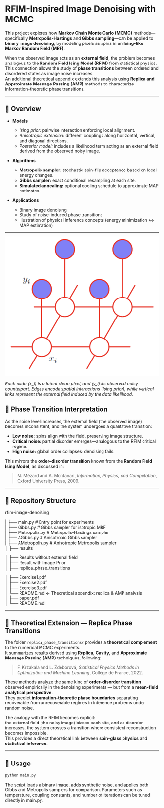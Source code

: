 # RFIM-Inspired Image Denoising with MCMC

This project explores how **Markov Chain Monte Carlo (MCMC)** methods—specifically **Metropolis-Hastings** and **Gibbs sampling**—can be applied to **binary image denoising**, by modeling pixels as spins in an **Ising-like Markov Random Field (MRF)**.

When the observed image acts as an **external field**, the problem becomes analogous to the **Random Field Ising Model (RFIM)** from statistical physics.  
This connection allows the study of **phase transitions** between ordered and disordered states as image noise increases.  
An additional theoretical appendix extends this analysis using **Replica and Approximate Message Passing (AMP)** methods to characterize information-theoretic phase transitions.

---

## 🔸 Overview

- **Models**
  - *Ising prior:* pairwise interaction enforcing local alignment.
  - *Anisotropic extension:* different couplings along horizontal, vertical, and diagonal directions.
  - *Posterior model:* includes a likelihood term acting as an external field derived from the observed noisy image.

- **Algorithms**
  - **Metropolis sampler:** stochastic spin-flip acceptance based on local energy changes.
  - **Gibbs sampler:** exact conditional resampling at each site.
  - **Simulated annealing:** optional cooling schedule to approximate MAP estimates.

- **Applications**
  - Binary image denoising
  - Study of noise-induced phase transitions
  - Illustration of physical inference concepts (energy minimization ↔ MAP estimation)

---

![Graphical model of the MRF for image denoising](MRF.png)

*Each node \(x_i\) is a latent clean pixel, and \(y_i\) its observed noisy counterpart.
Edges encode spatial interactions (Ising prior), while vertical links represent the external field induced by the data likelihood.*

## 🔸 Phase Transition Interpretation

As the noise level increases, the external field (the observed image) becomes inconsistent, and the system undergoes a qualitative transition:

- **Low noise:** spins align with the field, preserving image structure.  
- **Critical noise:** partial disorder emerges—analogous to the RFIM critical regime.  
- **High noise:** global order collapses; denoising fails.

This mirrors the **order–disorder transition** known from the **Random Field Ising Model**, as discussed in:

> M. Mézard and A. Montanari, *Information, Physics, and Computation*, Oxford University Press, 2009.

---

## 🔸 Repository Structure
rfim-image-denoising

| ├── main.py # Entry point for experiments  
| ├── Gibbs.py # Gibbs sampler for isotropic MRF  
| ├── Metropolis.py # Metropolis-Hastings sampler  
| ├── AGibbs.py # Anisotropic Gibbs sampler  
| ├── AMetropolis.py # Anisotropic Metropolis sampler  
│
├── results

│ ├── Results without external field  
│ ├── Result with Image Prior  
│
├── replica_phase_transitions

│ ├── Exercise1.pdf  
│ ├── Exercise2.pdf  
│ ├── Exercise3.pdf  
│ └── README.md  ← Theoretical appendix: replica & AMP analysis  
│
├── paper.pdf  
│
└── README.md  

---

## 🔸 Theoretical Extension — Replica Phase Transitions

The folder `replica_phase_transitions/` provides a **theoretical complement** to the numerical MCMC experiments.  
It summarizes results derived using **Replica**, **Cavity**, and **Approximate Message Passing (AMP)** techniques, following:

> F. Krzakala and L. Zdeborová, *Statistical Physics Methods in Optimization and Machine Learning*, Collège de France, 2022.

These methods analyze the same kind of **order–disorder transition** observed empirically in the denoising experiments — but from a **mean-field analytical perspective**.  
They predict **information-theoretic phase boundaries** separating recoverable from unrecoverable regimes in inference problems under random noise.

The analogy with the RFIM becomes explicit:  
the external field (the noisy image) biases each site, and as disorder increases, the system crosses a transition where consistent reconstruction becomes impossible.  
This provides a direct theoretical link between **spin-glass physics** and **statistical inference**.

---

## 🔸 Usage

```bash
python main.py
```
The script loads a binary image, adds synthetic noise, and applies both Gibbs and Metropolis samplers for comparison.
Parameters such as temperature, coupling constants, and number of iterations can be tuned directly in main.py.
